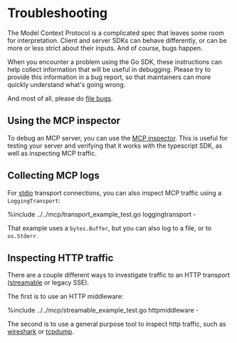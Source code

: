 # Troubleshooting

The Model Context Protocol is a complicated spec that leaves some room for
interpretation. Client and server SDKs can behave differently, or can be more
or less strict about their inputs. And of course, bugs happen.

When you encounter a problem using the Go SDK, these instructions can help
collect information that will be useful in debugging. Please try to provide
this information in a bug report, so that maintainers can more quickly
understand what's going wrong.

And most of all, please do [file bugs](https://github.com/modelcontextprotocol/go-sdk/issues/new?template=bug_report.md).

## Using the MCP inspector

To debug an MCP server, you can use the [MCP
inspector](https://modelcontextprotocol.io/legacy/tools/inspector). This is
useful for testing your server and verifying that it works with the typescript
SDK, as well as inspecting MCP traffic.

## Collecting MCP logs

For [stdio](protocol.md#stdio-transport) transport connections, you can also
inspect MCP traffic using a `LoggingTransport`:

%include ../../mcp/transport_example_test.go loggingtransport -

That example uses a `bytes.Buffer`, but you can also log to a file, or to
`os.Stderr`.

## Inspecting HTTP traffic

There are a couple different ways to investigate traffic to an HTTP transport
([streamable](protocol.md#streamable-transport) or legacy SSE).

The first is to use an HTTP middleware:

%include ../../mcp/streamable_example_test.go httpmiddleware -

The second is to use a general purpose tool to inspect http traffic, such as
[wireshark](https://www.wireshark.org/) or
[tcpdump](https://linux.die.net/man/8/tcpdump).
